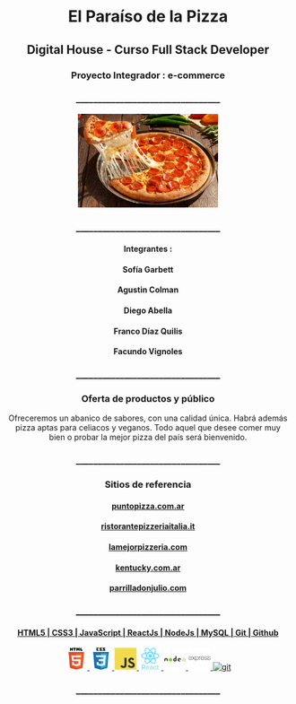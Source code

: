 <h1 align="center">El Paraíso de la Pizza</h1>

<h2 align="center">Digital House - Curso Full Stack Developer </h2>
<h3 align="center">Proyecto Integrador : e-commerce</h3>

<h3 align="center">_________________________________</h3>

<p align="center"><img src="./pizza01.jpg" alt="imagenPizza" width="250" height="auto"/></p>

<h3 align="center">_________________________________</h3>
<h4 align="center"> Integrantes :</h4>
<h4 align="center">Sofía Garbett</h4>
<h4 align="center">Agustin Colman</h4>
<h4 align="center">Diego Abella</h4>
<h4 align="center">Franco Díaz Quilis</h4>
<h4 align="center">Facundo Vignoles</h4>
<h3 align="center">_________________________________</h3>

<h3 align="center">Oferta de productos y público</h3>
<p align=center>Ofreceremos un abanico de sabores, con una calidad única. Habrá además pizza aptas para celiacos y veganos. Todo aquel que desee comer muy bien o probar la mejor pizza del país será bienvenido. </p>
<h3 align="center">_________________________________</h3>


<h3 align="center"> Sitios de referencia</h3>

<h4 align="center"><a href="http://www.puntopizza.com.ar/" target="_blank">puntopizza.com.ar</a></h4>
<h4 align="center"><a href="http://www.ristorantepizzeriaitalia.it/" target="_blank">ristorantepizzeriaitalia.it</h4>
<h4 align="center"><a href="https://lamejorpizzeria.com/" target="_blank">lamejorpizzeria.com</h4>
<h4 align="center"><a href="https://www.kentucky.com.ar/" target="_blank">kentucky.com.ar</h4>
<h4 align="center"><a href="https://www.parrilladonjulio.com/" target="_blank">parrilladonjulio.com</h4>

<h3 align="center">_________________________________</h3>


<h4 align="center">HTML5 | CSS3 | JavaScript | ReactJs | NodeJs | MySQL | Git | Github</h4>

<p align="center"><a href="https://www.w3.org/html/" target="_blank"> <img src="https://raw.githubusercontent.com/devicons/devicon/master/icons/html5/html5-original-wordmark.svg" alt="html5" width="40" height="40"/> </a><a href="https://www.w3schools.com/css/" target="_blank"> <img src="https://raw.githubusercontent.com/devicons/devicon/master/icons/css3/css3-original-wordmark.svg" alt="css3" width="40" height="40"/> </a></a><a href="https://developer.mozilla.org/en-US/docs/Web/JavaScript" target="_blank"> <img src="https://raw.githubusercontent.com/devicons/devicon/master/icons/javascript/javascript-original.svg" alt="javascript" width="40" height="40"/> </a> <a href="https://reactjs.org/" target="_blank"> <img src="https://raw.githubusercontent.com/devicons/devicon/master/icons/react/react-original-wordmark.svg" alt="react" width="40" height="40"/> </a><a href="https://nodejs.org" target="_blank"> <img src="https://raw.githubusercontent.com/devicons/devicon/master/icons/nodejs/nodejs-original-wordmark.svg" alt="nodejs" width="40" height="40"/> </a><a href="https://expressjs.com" target="_blank"> <img src="https://raw.githubusercontent.com/devicons/devicon/master/icons/express/express-original-wordmark.svg" alt="express" width="40" height="40"/> </a><a href="https://git-scm.com/" target="_blank"> <img src="https://www.vectorlogo.zone/logos/git-scm/git-scm-icon.svg" alt="git" width="40" height="40"/> </a></p> 
<h3 align="center">_________________________________</h3>
